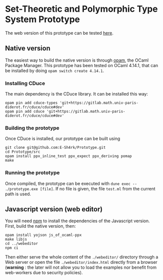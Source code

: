 # Set-Theoretic and Polymorphic Type System Prototype

The web version of this prototype can be tested [here](https://e-sh4rk.github.io/Prototype/).

## Native version

The easiest way to build the native version is through [opam](https://opam.ocaml.org/), the OCaml Package Manager.
This prototype has been tested on OCaml 4.14.1, that can be installed by doing `opam switch create 4.14.1`.

### Installing CDuce

The main dependency is the CDuce library. It can be installed this way:

```
opam pin add cduce-types 'git+https://gitlab.math.univ-paris-diderot.fr/cduce/cduce#dev'
opam pin add cduce 'git+https://gitlab.math.univ-paris-diderot.fr/cduce/cduce#dev'
```

### Building the prototype

Once CDuce is installed, our prototype can be built using

```
git clone git@github.com:E-Sh4rk/Prototype.git
cd Prototype/src
opam install ppx_inline_test ppx_expect ppx_deriving pomap
make
```

### Running the prototype

Once compiled, the prototype can be executed with `dune exec -- ./prototype.exe [file]`.
If no file is given, the file `test.ml` from the current path is used.

## Javascript version (web editor)

You will need [npm](https://www.npmjs.com/) to install the dependencies of the Javascript version.
First, build the native version, then:

```
opam install yojson js_of_ocaml-ppx
make libjs
cd ../webeditor
npm ci
```

Then either serve the whole content of the `./webeditor/` directory through a Web server or open the file `./webeditor/index.html` directly from a browser (**warning** : the later will not allow you to load the examples nor benefit from web-workers due to security policies).
